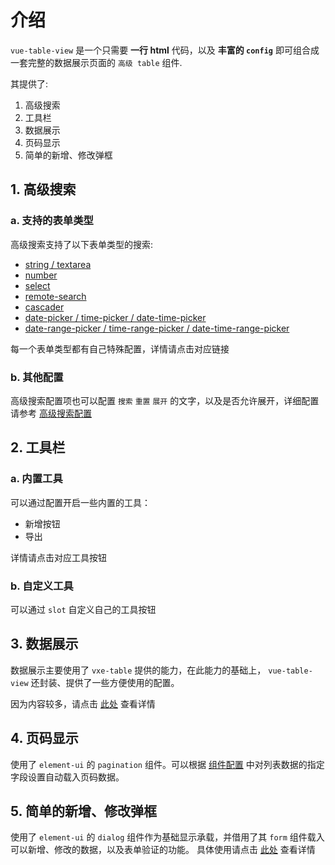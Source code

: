 # 介绍

`vue-table-view` 是一个只需要 **一行 html** 代码，以及 **丰富的 `config`** 即可组合成一套完整的数据展示页面的 `高级 table` 组件.

其提供了:
1. 高级搜索
2. 工具栏
3. 数据展示
4. 页码显示
5. 简单的新增、修改弹框

## 1. 高级搜索
### a. 支持的表单类型
高级搜索支持了以下表单类型的搜索:

- [string / textarea](config/advanced-search-config.md#_1-string-textarea)
- [number](config/advanced-search-config.md#_2-number)
- [select](config/advanced-search-config.md#_3-select)
- [remote-search](config/advanced-search-config.md#_4-remote-search)
- [cascader](config/advanced-search-config.md#_5-cascader)
- [date-picker / time-picker / date-time-picker](config/advanced-search-config.md#_6-date-picker-time-picker-date-time-picker)
- [date-range-picker / time-range-picker / date-time-range-picker](config/advanced-search-config.md#_7-date-range-picker-time-range-picker-date-time-range-picker)

每一个表单类型都有自己特殊配置，详情请点击对应链接

### b. 其他配置
高级搜索配置项也可以配置 `搜索` `重置` `展开` 的文字，以及是否允许展开，详细配置请参考 [高级搜索配置](config/advanced-search-config.md)

## 2. 工具栏
### a. 内置工具
可以通过配置开启一些内置的工具：
- 新增按钮
- 导出

详情请点击对应工具按钮

### b. 自定义工具
可以通过 `slot` 自定义自己的工具按钮

## 3. 数据展示
数据展示主要使用了 `vxe-table` 提供的能力，在此能力的基础上， `vue-table-view` 还封装、提供了一些方便使用的配置。

因为内容较多，请点击 [此处](use/data-view.md) 查看详情

## 4. 页码显示
使用了 `element-ui` 的 `pagination` 组件。可以根据 [组件配置](config/component-config.md#requestpageconfig) 中对列表数据的指定字段设置自动载入页码数据。

## 5. 简单的新增、修改弹框
使用了 `element-ui` 的 `dialog` 组件作为基础显示承载，并借用了其 `form` 组件载入可以新增、修改的数据，以及表单验证的功能。
具体使用请点击 [此处]() 查看详情
